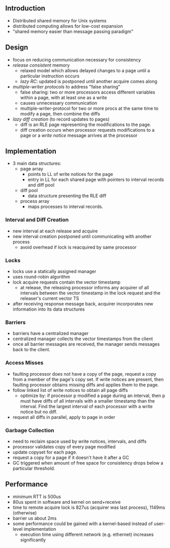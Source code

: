 

## Introduction

- Distributed shared memory for Unix systems
- distributed computing allows for low-cost expansion
- "shared memory easier than message passing paradigm"


## Design

- focus on reducing communication necessary for consistency
- _release consistent_ memory
    - relaxed model which allows delayed changes to a page until a particular
      instruction occurs
    - _lazy RC_: updated is postponed until another acquire comes along
- _multiple-writer protocols_ to address "false sharing"
    - false sharing: two or more processors access different variables within a
      page, with at least one as a write
    - causes unnecessary communication
    - multiple-writer-protocol for two or more procs at the same time to modify
      a page, then combine the diffs
- _lazy diff creation_ (to record updates to pages)
    - diff is an RLE page representing the modifications to the page.
    - diff creation occurs when processor requests modifications to a page or a
      _write notice_ message arrives at the processor


## Implementation

- 3 main data structures:
    - page array
        - points to LL of write notices for the page
        - entry in LL for each shared page with pointers to interval records and
          diff pool
    - diff pool
        - data structure presenting the RLE diff
    - process array
        - maps processes to interval records.

### Interval and Diff Creation

- new interval at each release and acquire
- new interval creation postponed until communicating with another process
    - avoid overhead if lock is reacquired by same processor

### Locks

- locks use a statically assigned manager
- uses round-robin algorithm
- lock acquire requests contain the vector timestamp
    - at release, the releasing processor informs any acquirer of all intervals
      between the vector timestamp in the lock request and the releaser's
      current vector TS
- after receiving response message back, acquirer incorporates new information
  into its data structures


### Barriers

- barriers have a centralized manager
- centralized manager collects the vector timestamps from the client
- once all barrier messages are received, the manager sends messages back to the client.

### Access Misses

- faulting processor does not have a copy of the page, request a copy from a member of the page's copy set. If write notices are present, then faulting processor obtains missing diffs and applies them to the page.
- follow linked list of write notices to obtain all page diffs
    - optimize by: if processor p modified a page during an interval, then p must have diffs of all intervals with a smaller timestamp than the interval. Find the largest interval of each processor with a write notice but no diff.
- request all diffs in parallel, apply to page in order

### Garbage Collection

- need to reclaim space used by write notices, intervals, and diffs
- processor validates copy of every page modified
- update copyset for each page.
- request a copy for a page if it doesn't have it after a GC
- GC triggered when amount of free space for consistency drops below a particular threshold.

## Performance

- minimum RTT is 500us
- 80us spent in software and kernel on send+receive
- time to remote acquire lock is 827us (acquirer was last process), 1149ms (otherwise)
- barrier us about 2ms
- some performance could be gained with a kernel-based instead of user-level implementation
    - execution time using different network (e.g. ethernet) increases significantly

